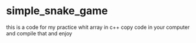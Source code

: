 # simple_snake_game
this is a code for my practice whit array in c++
copy code in your computer and compile that and enjoy
